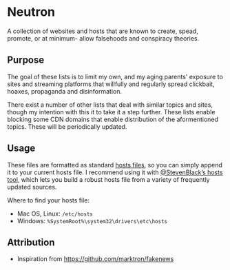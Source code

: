 # Neutron
A collection of websites and hosts that are known to create, spead, promote, or at minimum- allow falsehoods and conspiracy theories.

## Purpose
The goal of these lists is to limit my own, and my aging parents' exposure to sites and streaming platforms that willfully and regularly spread clickbait, hoaxes, propaganda and disinformation.

There exist a number of other lists that deal with similar topics and sites, though my intention with this it to take it a step further. These lists enable blocking some CDN domains that enable distribution of the aformentioned topics. These will be periodically updated.

## Usage
These files are formatted as standard [hosts files](https://en.wikipedia.org/wiki/Hosts_(file)), so you can simply append it to your current hosts file. I recommend using it with [@StevenBlack’s hosts tool](https://github.com/StevenBlack/hosts), which lets you build a robust hosts file from a variety of frequently updated sources.

Where to find your hosts file:
- Mac OS, Linux: `/etc/hosts`
- Windows: `%SystemRoot%\system32\drivers\etc\hosts`

## Attribution
- Inspiration from https://github.com/marktron/fakenews